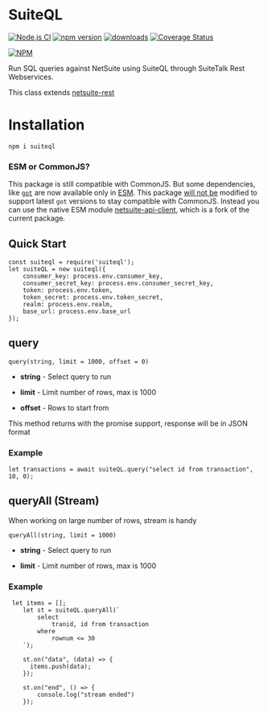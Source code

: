 # SuiteQL

[![Node.js CI](https://github.com/ehmad11/suiteql/actions/workflows/node.js.yml/badge.svg)](https://github.com/ehmad11/suiteql/actions/workflows/node.js.yml) [![npm version](https://badge.fury.io/js/suiteql.svg)](https://www.npmjs.com/package/suiteql) [![downloads](https://img.shields.io/npm/dm/suiteql.svg)](https://www.npmjs.com/package/suiteql) [![Coverage Status](https://coveralls.io/repos/github/ehmad11/suiteql/badge.svg?branch=main)](https://coveralls.io/github/ehmad11/suiteql?branch=main)

[![NPM](https://nodei.co/npm/suiteql.png)](https://nodei.co/npm/suiteql/)

Run SQL queries against NetSuite using SuiteQL through SuiteTalk Rest Webservices.

This class extends [netsuite-rest](https://github.com/ehmad11/netsuite-rest)

# Installation

    npm i suiteql

### ESM or CommonJS?

This package is still compatible with CommonJS. But some dependencies, like [`got`](https://www.npmjs.com/package/got) are now available only in [ESM](https://developer.mozilla.org/en-US/docs/Web/JavaScript/Guide/Modules). This package [will not be](https://github.com/ehmad11/netsuite-rest/issues/27) modified to support latest `got` versions to stay compatible with CommonJS. Instead you can use the native ESM module [netsuite-api-client](https://www.npmjs.com/package/netsuite-api-client), which is a fork of the current package.

## Quick Start

    const suiteql = require('suiteql');
    let suiteQL = new suiteql({
    	consumer_key: process.env.consumer_key,
    	consumer_secret_key: process.env.consumer_secret_key,
    	token: process.env.token,
    	token_secret: process.env.token_secret,
    	realm: process.env.realm,
    	base_url: process.env.base_url
    });

## query

    query(string, limit = 1000, offset = 0)

- **string** - Select query to run

- **limit** - Limit number of rows, max is 1000

- **offset** - Rows to start from

This method returns with the promise support, response will be in JSON format

### Example

    let transactions = await suiteQL.query("select id from transaction", 10, 0);

## queryAll (Stream)

When working on large number of rows, stream is handy

    queryAll(string, limit = 1000)

- **string** - Select query to run

- **limit** - Limit number of rows, max is 1000

### Example

     let items = [];
        let st = suiteQL.queryAll(`
            select
                tranid, id from transaction
            where
                rownum <= 30
        `);

        st.on("data", (data) => {
          items.push(data);
        });

        st.on("end", () => {
            console.log("stream ended")
        });
